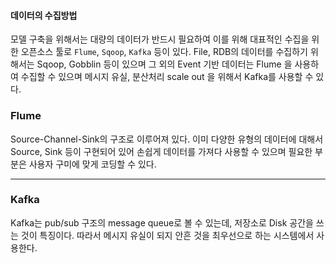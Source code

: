 #### 데이터의 수집방법
모델 구축을 위해서는 대량의 데이터가 반드시 필요하여 이를 위해 대표적인 수집을 위한 오픈소스 툴로 `Flume`, `Sqoop`, `Kafka` 등이 있다.
File, RDB의 데이터를 수집하기 위해서는 Sqoop, Gobblin 등이 있으며
그 외의 Event 기반 데이터는 Flume 을 사용하여 수집할 수 있으며
메시지 유실, 분산처리 scale out 을 위해서 Kafka를 사용할 수 있다.

### Flume

Source-Channel-Sink의 구조로 이루어져 있다. 이미 다양한 유형의 데이터에 대해서 Source, Sink 등이 구현되어 있어 손쉽게
데이터를 가져다 사용할 수 있으며 필요한 부분은 사용자 구미에 맞게 코딩할 수 있다.

---
### Kafka

Kafka는 pub/sub 구조의 message queue로 볼 수 있는데, 저장소로 Disk 공간을 쓰는 것이 특징이다.
따라서 메시지 유실이 되지 안흔 것을 최우선으로 하는 시스템에서 사용한다.
